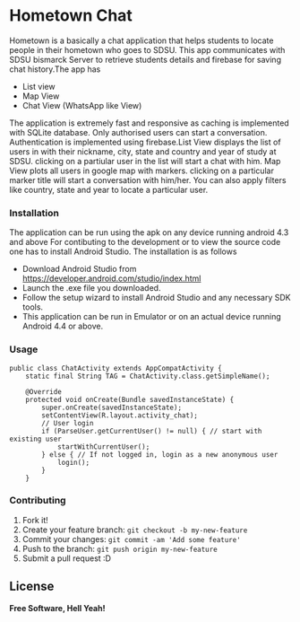 # Hometown Chat

Hometown is a basically a chat application that helps students to locate people in their hometown who goes to SDSU. This app communicates with SDSU bismarck Server to retrieve students details and firebase for saving chat history.The app has 

  - List view
  - Map View
  - Chat View  (WhatsApp like View)

The application is extremely fast and responsive as caching is implemented with SQLite database. Only authorised users can start a conversation. Authentication is implemented using firebase.List View displays the list of users in with their nickname, city, state and country and year of study at SDSU. clicking on a partiular user in the list will start a chat with him. Map View plots all users in google map with markers. clicking on a particular marker title will start a conversation with him/her. You can also apply filters like country, state and year to locate a particular user.
### Installation

The application can be run using the apk on any device running android 4.3 and above
For contibuting to the development or to view the source code one has to install Android Studio. The installation is as follows

  - Download Android Studio from https://developer.android.com/studio/index.html
  - Launch the .exe file you downloaded.
  - Follow the setup wizard to install Android Studio and any necessary SDK tools.
  - This application can be run in Emulator or on an actual device running Android 4.4 or above.

### Usage

```
public class ChatActivity extends AppCompatActivity {
    static final String TAG = ChatActivity.class.getSimpleName();

    @Override
    protected void onCreate(Bundle savedInstanceState) {
        super.onCreate(savedInstanceState);
        setContentView(R.layout.activity_chat);
        // User login
        if (ParseUser.getCurrentUser() != null) { // start with existing user
            startWithCurrentUser();
        } else { // If not logged in, login as a new anonymous user
            login();
        }
    }
```    

### Contributing

1. Fork it!
2. Create your feature branch: `git checkout -b my-new-feature`
3. Commit your changes: `git commit -am 'Add some feature'`
4. Push to the branch: `git push origin my-new-feature`
5. Submit a pull request :D

License
----

**Free Software, Hell Yeah!**
